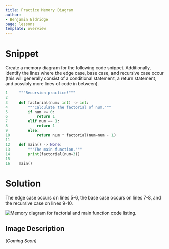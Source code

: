 ```yaml
---
title: Practice Memory Diagram
author:
- Benjamin Eldridge
page: lessons
template: overview
---
```


# Snippet

Create a memory diagram for the following code snippet. Additionally, identify the lines where the edge case, base case, and recursive case occur (this will generally consist of a conditional statement, a return statement, and possibly more lines of code in between).


```py
1     """Recursion practice!"""
2 
3     def factorial(num: int) -> int:
4         """Calculate the factorial of num."""
5         if num <= 0:
6             return 1
7         elif num == 1:
8             return 1
9         else:
10            return num * factorial(num=num - 1)
11
12    def main() -> None:
13        """The main function."""
14        print(factorial(num=3))
15
16    main()
```

# Solution

The edge case occurs on lines 5-6, the base case occurs on lines 7-8, and the recursive case on lines 9-10.

<img class="img-fluid" src="/static/practice-mem-diagrams/factorial.png" alt="Memory diagram for factorial and main function code listing."  />

## Image Description 
*(Coming Soon)*
